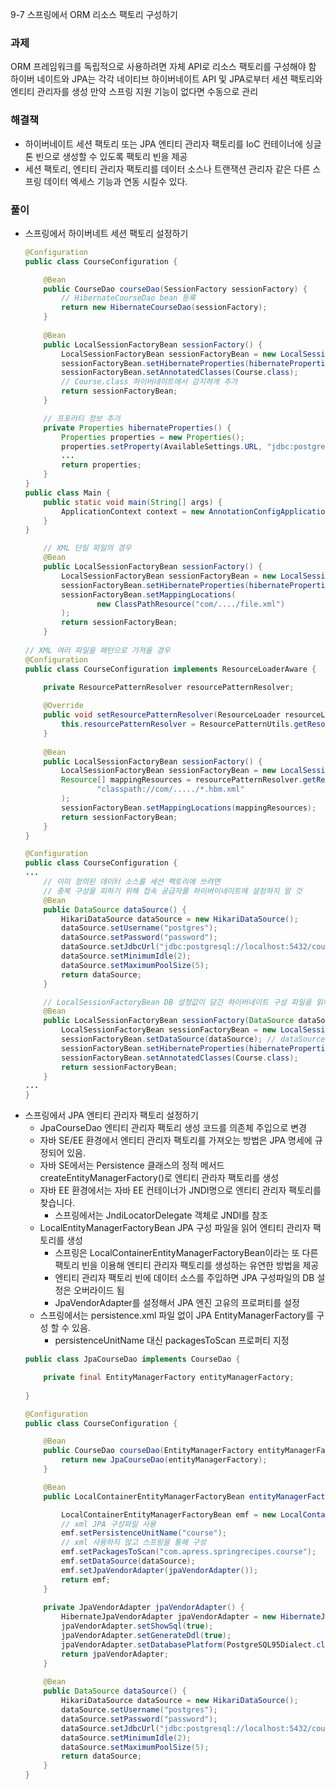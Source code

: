 9-7 스프링에서 ORM 리소스 팩토리 구성하기

### 과제
ORM 프레임워크를 독립적으로 사용하려면 자체 API로 리소스 팩토리를 구성해야 함
하이버 네이트와 JPA는 각각 네이티브 하이버네이트 API 및 JPA로부터 세션 팩토리와 엔티티 관리자를 생성
만약 스프링 지원 기능이 없다면 수동으로 관리

### 해결책
 - 하이버네이트 세션 팩토리 또는 JPA 엔티티 관리자 팩토리를 IoC 컨테이너에 싱글톤 빈으로 생성할 수 있도록 팩토리 빈을 제공
 - 세션 팩토리, 엔티티 관리자 팩토리를 데이터 소스나 트랜잭션 관리자 같은 다른 스프링 데이터 엑세스 기능과 연동 시킬수 있다.
 
 ### 풀이
 - 스프링에서 하이버네트 세션 팩토리 설정하기
    ```java
    @Configuration
    public class CourseConfiguration {
    
        @Bean
        public CourseDao courseDao(SessionFactory sessionFactory) {
            // HibernateCourseDao bean 등록
            return new HibernateCourseDao(sessionFactory);
        }
        
        @Bean
        public LocalSessionFactoryBean sessionFactory() {
            LocalSessionFactoryBean sessionFactoryBean = new LocalSessionFactoryBean();
            sessionFactoryBean.setHibernateProperties(hibernateProperties());
            sessionFactoryBean.setAnnotatedClasses(Course.class); 
            // Course.class 하이버네이트에서 감지하게 추가
            return sessionFactoryBean;
        }
    
        // 프포러티 정보 추가
        private Properties hibernateProperties() {
            Properties properties = new Properties();
            properties.setProperty(AvailableSettings.URL, "jdbc:postgresql://localhost:5432/course");
            ...
            return properties;
        }
    }
    public class Main {
        public static void main(String[] args) {
            ApplicationContext context = new AnnotationConfigApplicationContext(CourseConfiguration.class);
        }
    }
    ```
    ```java
        // XML 단일 파일의 경우
        @Bean
        public LocalSessionFactoryBean sessionFactory() {
            LocalSessionFactoryBean sessionFactoryBean = new LocalSessionFactoryBean();
            sessionFactoryBean.setHibernateProperties(hibernateProperties());
            sessionFactoryBean.setMappingLocations(
                    new ClassPathResource("com/..../file.xml")
            );
            return sessionFactoryBean;
        }
        
    // XML 여러 파일을 패턴으로 가져올 경우
    @Configuration
    public class CourseConfiguration implements ResourceLoaderAware {
    
        private ResourcePatternResolver resourcePatternResolver;
        
        @Override
        public void setResourcePatternResolver(ResourceLoader resourceLoader) {
            this.resourcePatternResolver = ResourcePatternUtils.getResourcePatternResolver(resourceLoader);
        }
        
        @Bean
        public LocalSessionFactoryBean sessionFactory() {
            LocalSessionFactoryBean sessionFactoryBean = new LocalSessionFactoryBean();
            Resource[] mappingResources = resourcePatternResolver.getResources(
                    "classpath://com/...../*.hbm.xml"
            );
            sessionFactoryBean.setMappingLocations(mappingResources);
            return sessionFactoryBean;
        }
    }
    ```
    ```java
    @Configuration
    public class CourseConfiguration {
    ... 
        // 이미 정의된 데이터 소스를 세션 팩토리에 쓰려면
        // 중복 구성을 피하기 위해 접속 공급자를 하이버이네이트에 설정하지 말 것
        @Bean
        public DataSource dataSource() {
            HikariDataSource dataSource = new HikariDataSource();
            dataSource.setUsername("postgres");
            dataSource.setPassword("password");
            dataSource.setJdbcUrl("jdbc:postgresql://localhost:5432/course");
            dataSource.setMinimumIdle(2);
            dataSource.setMaximumPoolSize(5);
            return dataSource;
        }
    
        // LocalSessionFactoryBean DB 설정값이 담긴 하이버네이트 구성 파일을 읽어 세션 팩토리를 생성
        @Bean
        public LocalSessionFactoryBean sessionFactory(DataSource dataSource) {
            LocalSessionFactoryBean sessionFactoryBean = new LocalSessionFactoryBean();
            sessionFactoryBean.setDataSource(dataSource); // dataSource
            sessionFactoryBean.setHibernateProperties(hibernateProperties());
            sessionFactoryBean.setAnnotatedClasses(Course.class);
            return sessionFactoryBean;
        }
    ...
    }
    ```
- 스프링에서 JPA 엔티티 관리자 팩토리 설정하기
    - JpaCourseDao 엔티티 관리자 팩토리 생성 코드를 의존체 주입으로 변경
    - 자바 SE/EE 환경에서 엔티티 관리자 팩토리를 가져오는 방법은 JPA 명세에 규정되어 있음.
    - 자바 SE에서는 Persistence 클래스의 정적 메서드 createEntityManagerFactory()로 엔티티 관라자 팩토리를 생성
    - 자바 EE 환경에서는 자바 EE 컨테이너가 JNDI명으로 엔티티 관리자 팩토리를 찾습니다.
        - 스프링에서는 JndiLocatorDelegate 객체로 JNDI를 참조 
    - LocalEntityManagerFactoryBean JPA 구성 파일을 읽어 엔티티 관리자 팩토리를 생성
        - 스프링은 LocalContainerEntityManagerFactoryBean이라는 또 다른 팩토리 빈을 이용해 엔티티 관리자 팩토리를 생성하는 유연한 방법을 제공
        - 엔티티 관리자 팩토리 빈에 데이터 소스를 주입하면 JPA 구성파일의 DB 설정은 오버라이드 됨
        - JpaVendorAdapter를 설정해서 JPA 엔진 고유의 프로퍼티를 설정
    - 스프링에서는 persistence.xml 파일 없이 JPA EntityManagerFactory를 구성 할 수 있음.
        - persistenceUnitName 대신 packagesToScan 프로퍼티 지정
    ```java
    public class JpaCourseDao implements CourseDao {
    
        private final EntityManagerFactory entityManagerFactory;
        
    }
    
    @Configuration
    public class CourseConfiguration {
    
        @Bean
        public CourseDao courseDao(EntityManagerFactory entityManagerFactory) {
            return new JpaCourseDao(entityManagerFactory);
        }
    
        @Bean
        public LocalContainerEntityManagerFactoryBean entityManagerFactory(DataSource dataSource) {
    
            LocalContainerEntityManagerFactoryBean emf = new LocalContainerEntityManagerFactoryBean();
            // xml JPA 구성파일 사용
            emf.setPersistenceUnitName("course");
            // xml 사용하지 않고 스프링을 통해 구성
            emf.setPackagesToScan("com.apress.springrecipes.course");
            emf.setDataSource(dataSource);
            emf.setJpaVendorAdapter(jpaVendorAdapter());
            return emf;
        }
        
        private JpaVendorAdapter jpaVendorAdapter() {
            HibernateJpaVendorAdapter jpaVendorAdapter = new HibernateJpaVendorAdapter();
            jpaVendorAdapter.setShowSql(true);
            jpaVendorAdapter.setGenerateDdl(true);
            jpaVendorAdapter.setDatabasePlatform(PostgreSQL95Dialect.class.getName());
            return jpaVendorAdapter;
        }
        
        @Bean
        public DataSource dataSource() {
            HikariDataSource dataSource = new HikariDataSource();
            dataSource.setUsername("postgres");
            dataSource.setPassword("password");
            dataSource.setJdbcUrl("jdbc:postgresql://localhost:5432/course");
            dataSource.setMinimumIdle(2);
            dataSource.setMaximumPoolSize(5);
            return dataSource;
        }
    }
    ```
    
